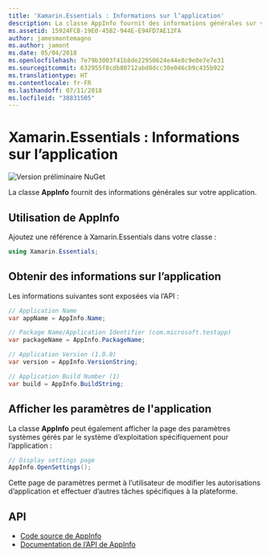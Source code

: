```yaml
---
title: 'Xamarin.Essentials : Informations sur l’application'
description: La classe AppInfo fournit des informations générales sur votre application. Par exemple, il expose le nom de l’application et la version.
ms.assetid: 15924FCB-19E0-45B2-944E-E94FD7AE12FA
author: jamesmontemagno
ms.author: jamont
ms.date: 05/04/2018
ms.openlocfilehash: 7e79b3003f41b8de22950624e44e8c9e0e7e7e31
ms.sourcegitcommit: 632955f8cdb80712abd8dcc30e046cb9c435b922
ms.translationtype: HT
ms.contentlocale: fr-FR
ms.lasthandoff: 07/11/2018
ms.locfileid: "38831505"
---
```

# <a name="xamarinessentials-app-information"></a>Xamarin.Essentials : Informations sur l’application

![Version préliminaire NuGet](~/media/shared/pre-release.png)

La classe **AppInfo** fournit des informations générales sur votre application.

## <a name="using-appinfo"></a>Utilisation de **AppInfo**

Ajoutez une référence à Xamarin.Essentials dans votre classe :

```csharp
using Xamarin.Essentials;
```

## <a name="obtaining-application-information"></a>Obtenir des informations sur l’application

Les informations suivantes sont exposées via l’API :

```csharp
// Application Name
var appName = AppInfo.Name;

// Package Name/Application Identifier (com.microsoft.testapp)
var packageName = AppInfo.PackageName;

// Application Version (1.0.0)
var version = AppInfo.VersionString;

// Application Build Number (1)
var build = AppInfo.BuildString;
```

## <a name="displaying-application-settings"></a>Afficher les paramètres de l'application

La classe **AppInfo** peut également afficher la page des paramètres systèmes gérés par le système d’exploitation spécifiquement pour l’application :

```csharp
// Display settings page
AppInfo.OpenSettings();
```

Cette page de paramètres permet à l’utilisateur de modifier les autorisations d’application et effectuer d’autres tâches spécifiques à la plateforme.

## <a name="api"></a>API

- [Code source de AppInfo](https://github.com/xamarin/Essentials/tree/master/Xamarin.Essentials/AppInfo)
- [Documentation de l’API de AppInfo](xref:Xamarin.Essentials.AppInfo)
